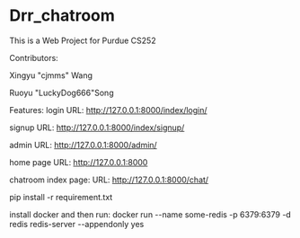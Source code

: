 # Drr_chatroom

This is a Web Project for Purdue CS252

Contributors:

Xingyu "cjmms" Wang

Ruoyu "LuckyDog666"Song


Features:
login     URL: http://127.0.0.1:8000/index/login/

signup    URL: http://127.0.0.1:8000/index/signup/

admin     URL: http://127.0.0.1:8000/admin/

home page URL: http://127.0.0.1:8000

chatroom index page:
          URL: http://127.0.0.1:8000/chat/



pip install -r requirement.txt

install docker and then run:
docker run --name some-redis  -p 6379:6379  -d redis redis-server --appendonly yes
